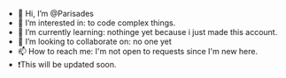 - 👋 Hi, I’m @Parisades
- 👀 I’m interested in: to code complex things.
- 🌱 I’m currently learning: nothinge yet because i just made this account.
- 💞️ I’m looking to collaborate on: no one yet
- 📫 How to reach me: I'm not open to requests since I'm new here.
- ❗This will be updated soon.

<!---
Parisades/Parisades is a ✨ special ✨ repository because its `README.md` (this file) appears on your GitHub profile.
You can click the Preview link to take a look at your changes.
--->
